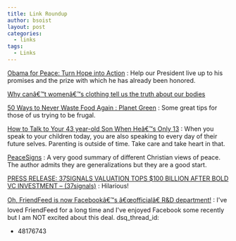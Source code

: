 ```yaml
---
title: Link Roundup
author: bsoist
layout: post
categories:
  - links
tags:
  - Links
---
```

<a href="http://www.avaaz.org/en/obama_nobel_prize/?cl=347045398&#038;v=4247" tags="freedom,faith,peace,obama">Obama for Peace: Turn Hope into Action</a>
:   Help our President live up to his promises and the prize with which he has already been honored. 

<a href="http://melissapierce.com/womensclothinglies/" tags="for:redskinsfan">Why canâ€™t womenâ€™s clothing tell us the truth about our bodies</a></dd> 

<a href="http://planetgreen.discovery.com/home-garden/ways-avoid-waste-food.html" tags="food,saving,for:@twitter">50 Ways to Never Waste Food Again : Planet Green</a>
:   Some great tips for those of us trying to be frugal. 

<a href="http://www.buccaneerscholar.com/blog/archives/101" tags="parenting,death,grief,consequences,responsibility">How to Talk to Your 43 year-old Son When Heâ€™s Only 13</a>
:   When you speak to your children today, you are also speaking to every day of their future selves. Parenting is outside of time. Take care and take heart in that. 

<a href="http://peace.mennolink.org/cgi-bin/m.pl?a=45" tags="faith,peace,war,violence,christian">PeaceSigns</a>
:   A very good summary of different Christian views of peace. The author admits they are generalizations but they are a good start. 

<a href="http://37signals.com/svn/posts/1941-press-release-37signals-valuation-tops-100-billion-after-bold-vc-investment" tags="funny,humor,web2.0,startups,vc,37signals">PRESS RELEASE: 37SIGNALS VALUATION TOPS $100 BILLION AFTER BOLD VC INVESTMENT &#8211; (37signals)</a>
:   Hilarious! 

<a href="http://scobleizer.com/2009/08/10/facebook-friendfeed/" tags="facebook,friendfeed,fb,twitter,google">Oh, FriendFeed is now Facebookâ€™s â€œofficialâ€ R&D department!</a>
:   I've loved FriendFeed for a long time and I've enjoyed Facebook some recently but I am NOT excited about this deal.
dsq_thread_id:
  - 48176743
